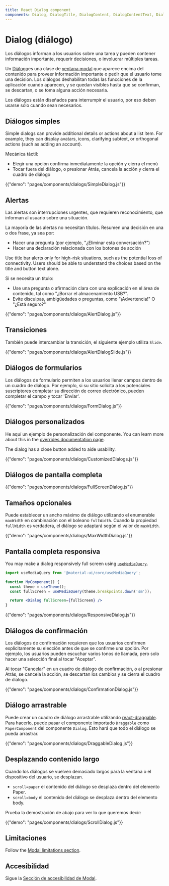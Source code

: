 ```yaml
---
title: React Dialog component
components: Dialog, DialogTitle, DialogContent, DialogContentText, DialogActions, Slide
---
```


# Dialog (diálogo)

<p class="description">Los diálogos informan a los usuarios sobre una tarea y pueden contener información importante, requerir decisiones, o involucrar múltiples tareas.</p>

Un [Diálogo](https://material.io/design/components/dialogs.html)es una clase de [ventana modal](/components/modal/) que aparece encima del contenido para proveer información importante o pedir que el usuario tome una decision. Los diálogos deshabilitan todas las funcciones de la aplicación cuando aparecen, y se quedan visibles hasta que se confirman, se descartan, o se toma alguna acción necesaria.

Los diálogos están diseñados para interrumpir el usuario, por eso deben usarse sólo cuando sean necesarios.

## Diálogos simples

Simple dialogs can provide additional details or actions about a list item. For example, they can display avatars, icons, clarifying subtext, or orthogonal actions (such as adding an account).

Mecánica táctil:

- Elegir una opción confirma inmediatamente la opción y cierra el menú
- Tocar fuera del diálogo, o presionar Atrás, cancela la acción y cierra el cuadro de diálogo

{{"demo": "pages/components/dialogs/SimpleDialog.js"}}

## Alertas

Las alertas son interrupciones urgentes, que requieren reconocimiento, que informan al usuario sobre una situación.

La mayoría de las alertas no necesitan títulos. Resumen una decisión en una o dos frase, ya sea por:

- Hacer una pregunta (por ejemplo, "¿Eliminar esta conversación?")
- Hacer una declaración relacionada con los botones de acción

Use title bar alerts only for high-risk situations, such as the potential loss of connectivity. Users should be able to understand the choices based on the title and button text alone.

Si se necesita un título:

- Use una pregunta o afirmación clara con una explicación en el área de contenido, tal como "¿Borrar el almacenamiento USB?".
- Evite disculpas, ambigüedades o preguntas, como "¡Advertencia!" O "¿Está seguro?"

{{"demo": "pages/components/dialogs/AlertDialog.js"}}

## Transiciones

También puede intercambiar la transición, el siguiente ejemplo utiliza `Slide`.

{{"demo": "pages/components/dialogs/AlertDialogSlide.js"}}

## Diálogos de formularios

Los diálogos de formulario permiten a los usuarios llenar campos dentro de un cuadro de diálogo. Por ejemplo, si su sitio solicita a los potenciales suscriptores completar su dirección de correo electrónico, pueden completar el campo y tocar 'Enviar'.

{{"demo": "pages/components/dialogs/FormDialog.js"}}

## Diálogos personalizados

He aquí un ejemplo de personalización del componente. You can learn more about this in the [overrides documentation page](/customization/components/).

The dialog has a close button added to aide usability.

{{"demo": "pages/components/dialogs/CustomizedDialogs.js"}}

## Diálogos de pantalla completa

{{"demo": "pages/components/dialogs/FullScreenDialog.js"}}

## Tamaños opcionales

Puede establecer un ancho máximo de diálogo utilizando el enumerable `maxWidth` en combinación con el boleano `fullWidth`. Cuando la propiedad `fullWidth` es verdadera, el diálogo se adaptará según el valor de `maxWidth`.

{{"demo": "pages/components/dialogs/MaxWidthDialog.js"}}

## Pantalla completa responsiva

You may make a dialog responsively full screen using [`useMediaQuery`](/components/use-media-query/#usemediaquery).

```jsx
import useMediaQuery from '@material-ui/core/useMediaQuery';

function MyComponent() {
  const theme = useTheme();
  const fullScreen = useMediaQuery(theme.breakpoints.down('sm'));

  return <Dialog fullScreen={fullScreen} />
}
```

{{"demo": "pages/components/dialogs/ResponsiveDialog.js"}}

## Diálogos de confirmación

Los diálogos de confirmación requieren que los usuarios confirmen explícitamente su elección antes de que se confirme una opción. Por ejemplo, los usuarios pueden escuchar varios tonos de llamada, pero solo hacer una selección final al tocar "Aceptar".

Al tocar "Cancelar" en un cuadro de diálogo de confirmación, o al presionar Atrás, se cancela la acción, se descartan los cambios y se cierra el cuadro de diálogo.

{{"demo": "pages/components/dialogs/ConfirmationDialog.js"}}

## Diálogo arrastrable

Puede crear un cuadro de diálogo arrastrable utilizando [react-draggable](https://github.com/mzabriskie/react-draggable). Para hacerlo, puede pasar el componente importado `Draggable` como `PaperComponent` del componente `Dialog`. Esto hará que todo el diálogo se pueda arrastrar.

{{"demo": "pages/components/dialogs/DraggableDialog.js"}}

## Desplazando contenido largo

Cuando los diálogos se vuelven demasiado largos para la ventana o el dispositivo del usuario, se desplazan.

- `scroll=paper` el contenido del diálogo se desplaza dentro del elemento Paper.
- `scroll=body` el contenido del diálogo se desplaza dentro del elemento body.

Prueba la demostración de abajo para ver lo que queremos decir:

{{"demo": "pages/components/dialogs/ScrollDialog.js"}}

## Limitaciones

Follow the [Modal limitations section](/components/modal/#limitations).

## Accesibilidad

Sigue la [Sección de accesibilidad de Modal](/components/modal/#accessibility).